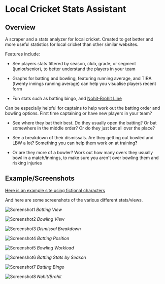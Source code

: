 # Local Cricket Stats Assistant

## Overview

A scraper and a stats analyzer for local cricket. Created to get better and more useful statistics for local cricket than other similar websites. 

Features include:

- See players stats filtered by season, club, grade, or segment (junior/senior), to better understand the players in your team

- Graphs for batting and bowling, featuring running average, and TIRA (twenty innings running average) can help you visualise players recent form

- Fun stats such as batting bingo, and [Nohit-Brohit Line](https://i.redd.it/ezgnsrztdaa11.png)

Can be especially helpful for captains to help work out the batting order and bowling options. First time captaining or have new players in your team?

- See where they bat their best. Do they usually open the batting? Or bat somewhere in the middle order? Or do they just bat all over the place?

- See a breakdown of their dismissals. Are they getting out bowled and LBW a lot? Something you can help them work on at training?

- Or are they more of a bowler? Work out how many overs they usually bowl in a match/innings, to make sure you aren't over bowling them and risking injuries

## Example/Screenshots

[Here is an example site using fictional characters](https://lcsa-demo.netlify.app/)

And here are some screenshots of the various different stats/views.

![Screenshot1](/Screenshots/LCSA-Screenshot1.png)
*Batting View*

![Screenshot2](/Screenshots/LCSA-Screenshot2.png)
*Bowling View*

![Screenshot3](/Screenshots/LCSA-Screenshot3.png)
*Dismissal Breakdown*

![Screenshot4](/Screenshots/LCSA-Screenshot4.png)
*Batting Position*

![Screenshot5](/Screenshots/LCSA-Screenshot5.png)
*Bowling Workload*

![Screenshot6](/Screenshots/LCSA-Screenshot6.png)
*Batting Stats by Season*

![Screenshot7](/Screenshots/LCSA-Screenshot7.png)
*Batting Bingo*

![Screenshot8](/Screenshots/LCSA-Screenshot8.png)
*Nohit/Brohit*